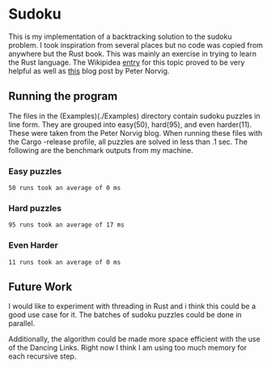 # Sudoku
This is my implementation of a backtracking solution to the sudoku problem. I took inspiration from several
places but no code was copied from anywhere but the Rust book. This was mainly an exercise in trying to learn the Rust language.
The Wikipidea [entry](https://en.wikipedia.org/wiki/Sudoku_solving_algorithms) for this topic proved to be very helpful as well as 
[this](http://www.norvig.com/sudoku.html) blog post by Peter Norvig. 

## Running the program
The files in the (Examples)(./Examples) directory contain sudoku puzzles in line form. They are grouped into easy(50), hard(95), 
and even harder(11). These were taken from the Peter Norvig blog. When running these files with the Cargo -release profile, all 
puzzles are solved in less than .1 sec. The following are the benchmark outputs from my machine. 
### Easy puzzles
`50 runs took an average of 0 ms`

### Hard puzzles
`
95 runs took an average of 17 ms
`
### Even Harder
`
11 runs took an average of 0 ms
`

## Future Work
I would like to experiment with threading in Rust and i think this could be a good use case for it. The batches of sudoku puzzles could
be done in parallel. 

Additionally, the algorithm could be made more space efficient with the use of the Dancing Links. Right now I think I am using too
much memory for each recursive step. 
